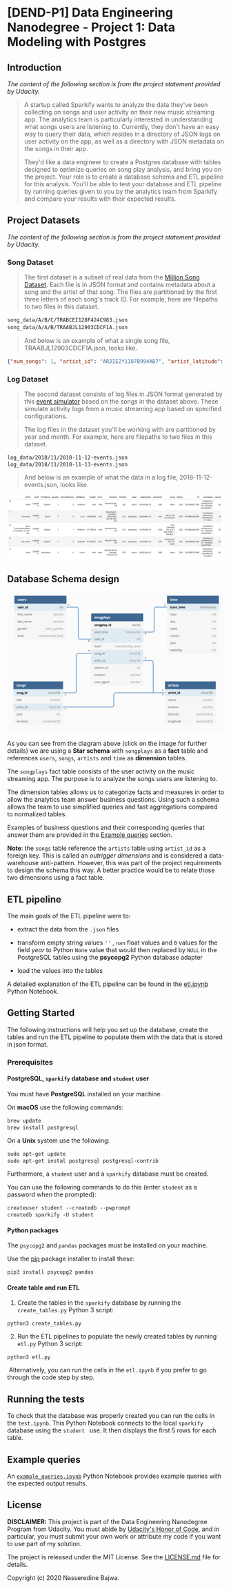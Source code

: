 # [DEND-P1] Data Engineering Nanodegree - Project 1: Data Modeling with Postgres

## Introduction

_The content of the following section is from the project statement provided by Udacity._

>A startup called Sparkify wants to analyze the data they've been collecting on songs and user activity on their new music streaming app. The analytics team is particularly interested in understanding what songs users are listening to. Currently, they don't have an easy way to query their data, which resides in a directory of JSON logs on user activity on the app, as well as a directory with JSON metadata on the songs in their app.
>
>They'd like a data engineer to create a Postgres database with tables designed to optimize queries on song play analysis, and bring you on the project. Your role is to create a database schema and ETL pipeline for this analysis. You'll be able to test your database and ETL pipeline by running queries given to you by the analytics team from Sparkify and compare your results with their expected results.

## Project Datasets

_The content of the following section is from the project statement provided by Udacity._

### Song Dataset

> The first dataset is a subset of real data from the [Million Song Dataset](https://labrosa.ee.columbia.edu/millionsong/). Each file is in JSON format and contains metadata about a song and the artist of that song. The files are partitioned by the first three letters of each song's track ID. For example, here are filepaths to two files in this dataset.

```txt
song_data/A/B/C/TRABCEI128F424C983.json
song_data/A/A/B/TRAABJL12903CDCF1A.json
```

> And below is an example of what a single song file, TRAABJL12903CDCF1A.json, looks like.

```json
{"num_songs": 1, "artist_id": "ARJIE2Y1187B994AB7", "artist_latitude": null, "artist_longitude": null, "artist_location": "", "artist_name": "Line Renaud", "song_id": "SOUPIRU12A6D4FA1E1", "title": "Der Kleine Dompfaff", "duration": 152.92036, "year": 0}
```

### Log Dataset

> The second dataset consists of log files in JSON format generated by this [event simulator](https://github.com/Interana/eventsim) based on the songs in the dataset above. These simulate activity logs from a music streaming app based on specified configurations.

> The log files in the dataset you'll be working with are partitioned by year and month. For example, here are filepaths to two files in this dataset.

```shell
log_data/2018/11/2018-11-12-events.json
log_data/2018/11/2018-11-13-events.json
```

> And below is an example of what the data in a log file, 2018-11-12-events.json, looks like.

![log-data](./images/log-data.png)



## Database Schema design

[![songplay_analysis_schema](./images/songplay_analysis_schema.png)](https://dbdiagram.io/d/5ecff07d39d18f5553ffe9ca)

As you can see from the diagram above (click on the image for further details) we are using a **Star schema** with `songplays` as a **fact** table and references `users`, `songs`, `artists` and `time` as **dimension** tables. 

The `songplays` fact table consists of the user activity on the music streaming app. The purpose is to analyze the songs users are listening to.

The dimension tables allows us to categorize facts and measures in order to allow the analytics team answer business questions. Using such a schema allows the team to use simplified queries and fast aggregations compared to normalized tables.

Examples of business questions and their corresponding queries that answer them are provided in the [Example queries](#example-queries) section.



**Note**: the `songs` table reference the `artists` table using `artist_id` as a foreign key. This is called an _outrigger dimensions_ and is considered a data-warehouse anti-pattern. However, this was part of the project requirements to design the schema this way. A better practice would be to relate those two dimensions using a fact table.

## ETL pipeline

The main goals of the ETL pipeline were to:

- extract the data from the `.json` files

-  transform empty string values `''` , `nan` float values and `0` values for the field _year_ to Python `None` value that would then replaced by `NULL` in the PostgreSQL tables using the **psycopg2** Python database adapter
- load the values into the tables

A detailed explanation of the ETL pipeline can be found in the [etl.ipynb](etl.ipynb) Python Notebook.



## Getting Started

The following instructions will help you set up the database, create the tables and run the ETL pipeline to populate them with the data that is stored in json format.

### Prerequisites

#### PostgreSQL, `sparkify` database and `student` user

You must have **PostgreSQL** installed on your machine.

On **macOS** use the following commands:

```shell
brew update
brew install postgresql
```

On a **Unix** system use the following:

```shell
sudo apt-get update
sudo apt-get instal postgresql postgresql-contrib
```



Furthermore, a `student` user and a `sparkify` database must be created. 

You can use the following commands to do this (enter `student` as a password when the prompted):

```shell
createuser student --createdb --pwprompt
createdb sparkify -U student
```



#### Python packages

The `psycopg2` and `pandas` packages must be installed on your machine. 

Use the [pip](https://pypi.org/project/pip/) package installer to install these:

```shell
pip3 install psycopg2 pandas
```



#### Create table and run ETL

1. Create the tables in the `sparkify` database by running the `create_tables.py` Python 3 script:

```shell
python3 create_tables.py
```

2. Run the ETL pipelines to populate the newly created tables by running  `etl.py` Python 3 script:

```shell
python3 etl.py
```

​	Alternatively, you can run the cells in the `etl.ipynb` if you prefer to go through the code step by step.



## Running the tests

To check that the database was properly created you can run the cells in the `test.ipynb`. This Python Notebook connects to the local `sparkify` database using the `student ` use. It then displays the first 5 rows for each table.



## Example queries

An [`example_queries.ipynb`](example_queries.ipynb) Python Notebook provides example queries with the expected output results.



## License

**DISCLAIMER:** This project is part of the Data Engineering Nanodegree Program from Udacity. You must abide by [Udacity's Honor of Code](https://udacity.zendesk.com/hc/en-us/articles/210667103-What-is-the-Udacity-Honor-Code-), and in particular, you must submit your own work or attribute my code if you want to use part of my solution.

The project is released under the MIT License. See the [LICENSE.md](https://github.com/nasseredine/udacity-dend-p1/blob/master/LICENSE.md) file for details.

Copyright (c) 2020 Nasseredine Bajwa.

